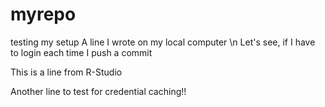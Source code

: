 # myrepo
testing my setup
A line I wrote on my local computer
\n Let's see, if I have to login each time I push a commit

This is a line from R-Studio

Another line to test for credential caching!!